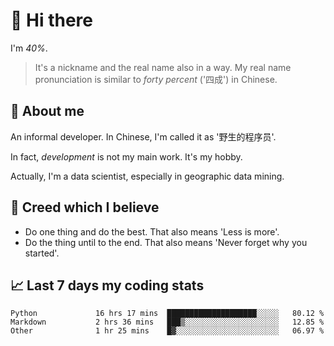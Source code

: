 # 👋 Hi there

I'm *40%*.

> It's a nickname and the real name also in a way.
> My real name pronunciation is similar to *forty percent* ('四成') in Chinese.

## :speech_balloon: About me

An informal developer. In Chinese, I'm called it as '野生的程序员'.

In fact, _development_ is not my main work. It's my hobby.

Actually, I'm a data scientist, especially in geographic data mining.

## :see_no_evil: Creed which I believe

- Do one thing and do the best. That also means 'Less is more'.
- Do the thing until to the end. That also means 'Never forget why you started'.

## :chart_with_upwards_trend: Last 7 days my coding stats

<!--START_SECTION:waka-->

```text
Python             16 hrs 17 mins  ████████████████████░░░░░   80.12 %
Markdown           2 hrs 36 mins   ███▒░░░░░░░░░░░░░░░░░░░░░   12.85 %
Other              1 hr 25 mins    █▓░░░░░░░░░░░░░░░░░░░░░░░   06.97 %
```

<!--END_SECTION:waka-->
